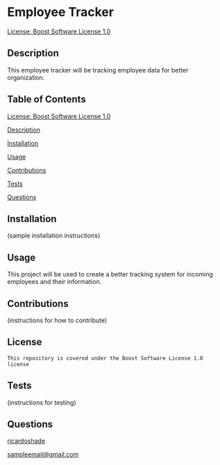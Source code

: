 
  # Employee Tracker

  [License: Boost Software License 1.0](https://img.shields.io/badge/License-BoostSoftwareLicense1.0-blue.svg)
  
  ## Description
  This employee tracker will be tracking employee data for better organization.

  ## Table of Contents 
  [License: Boost Software License 1.0](#license)

  [Description](#description)

  [Installation](#installation)

  [Usage](#usage)

  [Contributions](#contributions)

  [Tests](#tests)

  [Questions](#questions)

  ## Installation
  (sample installation instructions)

  ## Usage
  This project will be used to create a better tracking system for incoming employees and their information.
  
  ## Contributions
  (instructions for how to contribute)

  ## License 
    
    This repository is covered under the Boost Software License 1.0 license

  ## Tests
  (instructions for testing)

  ## Questions
  [ricardoshade](https://github.com/ricardoshade)

  sampleemail@gmail.com

